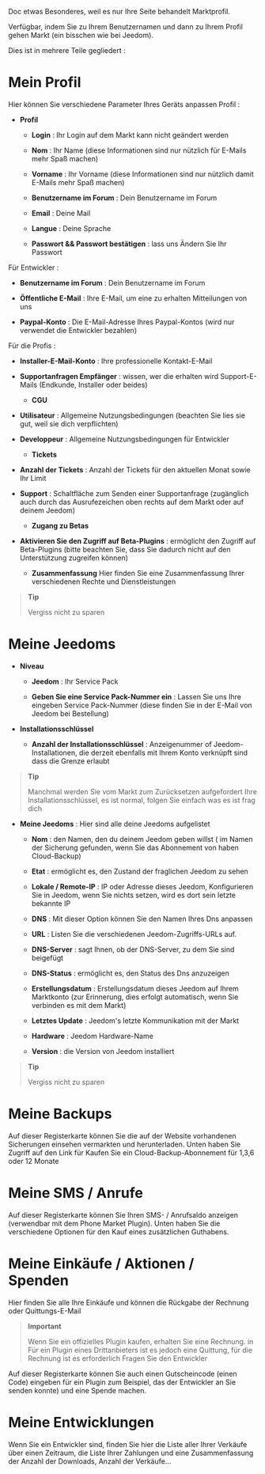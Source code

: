 Doc etwas Besonderes, weil es nur Ihre Seite behandelt
Marktprofil.

Verfügbar, indem Sie zu Ihrem Benutzernamen und dann zu Ihrem Profil gehen
Markt (ein bisschen wie bei Jeedom).

Dies ist in mehrere Teile gegliedert :

Mein Profil 
==========

Hier können Sie verschiedene Parameter Ihres Geräts anpassen
Profil :

-   **Profil**

    -   **Login** : Ihr Login auf dem Markt kann nicht geändert werden

    -   **Nom** : Ihr Name (diese Informationen sind nur nützlich für
        E-Mails mehr Spaß machen)

    -   **Vorname** : Ihr Vorname (diese Informationen sind nur nützlich
        damit E-Mails mehr Spaß machen)

    -   **Benutzername im Forum** : Dein Benutzername im Forum

    -   **Email** : Deine Mail

    -   **Langue** : Deine Sprache

    -   **Passwort &amp;&amp; Passwort bestätigen** : lass uns
        Ändern Sie Ihr Passwort

Für Entwickler :

-   **Benutzername im Forum** : Dein Benutzername im Forum

-   **Öffentliche E-Mail** : Ihre E-Mail, um eine zu erhalten
    Mitteilungen von uns

-   **Paypal-Konto** : Die E-Mail-Adresse Ihres Paypal-Kontos (wird nur verwendet
    die Entwickler bezahlen)

Für die Profis :

-   **Installer-E-Mail-Konto** : Ihre professionelle Kontakt-E-Mail

-   **Supportanfragen Empfänger** : wissen, wer die erhalten wird
    Support-E-Mails (Endkunde, Installer oder beides)

    -   **CGU**

-   **Utilisateur** : Allgemeine Nutzungsbedingungen (beachten Sie
    lies sie gut, weil sie dich verpflichten)

-   **Developpeur** : Allgemeine Nutzungsbedingungen für
    Entwickler

    -   **Tickets**

-   **Anzahl der Tickets** : Anzahl der Tickets für den aktuellen Monat
    sowie Ihr Limit

-   **Support** : Schaltfläche zum Senden einer Supportanfrage (zugänglich
    auch durch das Ausrufezeichen oben rechts auf dem Markt oder
    auf deinem Jeedom)

    -   **Zugang zu Betas**

-   **Aktivieren Sie den Zugriff auf Beta-Plugins** : ermöglicht den Zugriff auf
    Beta-Plugins (bitte beachten Sie, dass Sie dadurch nicht auf den Unterstützung zugreifen können)

    -   **Zusammenfassung** Hier finden Sie eine Zusammenfassung Ihrer verschiedenen
        Rechte und Dienstleistungen

> **Tip**
>
> Vergiss nicht zu sparen

Meine Jeedoms 
===========

-   **Niveau**

    -   **Jeedom** : Ihr Service Pack

    -   **Geben Sie eine Service Pack-Nummer ein** : Lassen Sie uns Ihre eingeben
        Service Pack-Nummer (diese finden Sie in der E-Mail von
        Jeedom bei Bestellung)

-   **Installationsschlüssel**

    -   **Anzahl der Installationsschlüssel** : Anzeigenummer
        of Jeedom-Installationen, die derzeit ebenfalls mit Ihrem Konto verknüpft sind
        dass die Grenze erlaubt

> **Tip**
>
> Manchmal werden Sie vom Markt zum Zurücksetzen aufgefordert
> Ihre Installationsschlüssel, es ist normal, folgen Sie einfach was es ist
> frag dich

-   **Meine Jeedoms** : Hier sind alle deine Jeedoms aufgelistet

    -   **Nom** : den Namen, den du deinem Jeedom geben willst (
        im Namen der Sicherung gefunden, wenn Sie das Abonnement von haben
        Cloud-Backup)

    -   **Etat** : ermöglicht es, den Zustand der fraglichen Jeedom zu sehen

    -   **Lokale / Remote-IP** : IP oder Adresse dieses Jeedom,
        Konfigurieren Sie in Jeedom, wenn Sie nichts setzen, wird es dort sein
        letzte bekannte IP

    -   **DNS** : Mit dieser Option können Sie den Namen Ihres Dns anpassen

    -   **URL** : Listen Sie die verschiedenen Jeedom-Zugriffs-URLs auf.

    -   **DNS-Server** : sagt Ihnen, ob der DNS-Server, zu dem Sie
        sind beigefügt

    -   **DNS-Status** : ermöglicht es, den Status des Dns anzuzeigen

    -   **Erstellungsdatum** : Erstellungsdatum dieses Jeedom auf Ihrem
        Marktkonto (zur Erinnerung, dies erfolgt automatisch, wenn
        Sie verbinden es mit dem Markt)

    -   **Letztes Update** : Jeedom&#39;s letzte Kommunikation mit
        der Markt

    -   **Hardware** : Jeedom Hardware-Name

    -   **Version** : die Version von Jeedom installiert

> **Tip**
>
> Vergiss nicht zu sparen

Meine Backups 
===========

Auf dieser Registerkarte können Sie die auf der Website vorhandenen Sicherungen einsehen
vermarkten und herunterladen. Unten haben Sie Zugriff auf den Link für
Kaufen Sie ein Cloud-Backup-Abonnement für 1,3,6 oder 12 Monate

Meine SMS / Anrufe 
==============

Auf dieser Registerkarte können Sie Ihren SMS- / Anrufsaldo anzeigen
(verwendbar mit dem Phone Market Plugin). Unten haben Sie die
verschiedene Optionen für den Kauf eines zusätzlichen Guthabens.

Meine Einkäufe / Aktionen / Spenden 
======================

Hier finden Sie alle Ihre Einkäufe und können die Rückgabe der
Rechnung oder Quittungs-E-Mail

> **Important**
>
> Wenn Sie ein offizielles Plugin kaufen, erhalten Sie eine Rechnung. in
> Für ein Plugin eines Drittanbieters ist es jedoch eine Quittung, für die Rechnung ist es erforderlich
> Fragen Sie den Entwickler

Auf dieser Registerkarte können Sie auch einen Gutscheincode (einen Code) eingeben
für ein Plugin zum Beispiel, das der Entwickler an Sie senden konnte) und
eine Spende machen.

Meine Entwicklungen 
=================

Wenn Sie ein Entwickler sind, finden Sie hier die Liste aller Ihrer
Verkäufe über einen Zeitraum, die Liste Ihrer Zahlungen und eine Zusammenfassung der
Anzahl der Downloads, Anzahl der Verkäufe…
